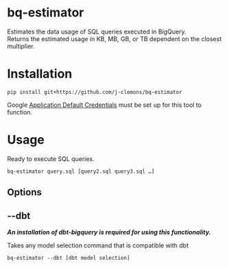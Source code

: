 # bq-estimator
Estimates the data usage of SQL queries executed in BigQuery. 
<br>Returns the estimated usage in KB, MB, GB, or TB dependent on the closest multiplier.

# Installation 

`pip install git+https://github.com/j-clemons/bq-estimator`

Google [Application Default Credentials](https://cloud.google.com/docs/authentication/application-default-credentials) 
must be set up for this tool to function.

# Usage

Ready to execute SQL queries.

`bq-estimator query.sql [query2.sql query3.sql …]`

## Options
## --dbt

***An installation of dbt-bigquery is required for using this functionality.***

Takes any model selection command that is compatible with dbt

`bq-estimator --dbt [dbt model selection]`

